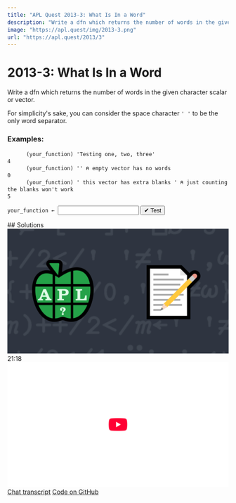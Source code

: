 ```yaml
---
title: "APL Quest 2013-3: What Is In a Word"
description: "Write a dfn which returns the number of words in the given character scalar or vector."
image: "https://apl.quest/img/2013-3.png"
url: "https://apl.quest/2013/3"
---
```


# <span class=s>2013-</span>3: What Is In a Word

Write a dfn which returns the number of words in the given character scalar or vector.

For simplicity's sake, you can consider the space character `' '` to be the only word separator.

### Examples:

```APL
      (your_function) 'Testing one, two, three'
4
      (your_function) '' ⍝ empty vector has no words
0
      (your_function) ' this vector has extra blanks ' ⍝ just counting the blanks won't work
5
```
<div class="pdiv">
  <code onclick="p_Input.focus()">your_function ← </code><input id="p_Input" autocomplete="off" spellcheck="false" oninput="this.parentElement.querySelector`button`.disabled=false;localStorage.setItem(window.location.pathname,this.value)" onkeypress="subm(event)">
  <button onclick="alert$.next`Testing…`;submitSolution`p`" class="md-button md-button--primary">&#x2714; Test</button>
</div>
<p id="p_Output"></p>
## Solutions
<div onclick="play(this)" title="Video on YouTube" class="yt">
<img class="md-header--shadow" alt="Video Thumbnail" src="../../img/2013-3.png">
<time>21:18</time>
<img alt="YouTube" src="../../img/yt-big.png">
</div>
<a href="https://chat.stackexchange.com/transcript/message/60462122#60462122" target="_blank" class="md-button md-button--primary">Chat transcript</a>
<a href="https://github.com/abrudz/apl_quest/blob/main/2013/3.apl" target="_blank" class="md-button md-button--primary right">Code on GitHub</a>

<script>
    testCases={"a":["'Testing one, two, three'","' this vector has extra blanks '","'a b c d e f g h i j k l m n o p q r s t u v w x y z'"],"b":["' '","''","'    '","(?20)⍴' '","'ABC'","'hyphen-dash'"],"f":"{0.5×+/2≠/(' ',⍵,' ')≠' '}"}
    p_Input.value=localStorage.getItem(window.location.pathname)
    play=e=>e.outerHTML=`<iframe class="md-header--shadow" src="https://www.youtube.com/embed/MgkM2qCPWas?list=PLYKQVqyrAEj9wDIUyLDGtDAFTKY38BUMN&autoplay=1" title="<span class=s>2013-</span>3: What Is In a Word (APL Quest 2013-3)" frameborder="0" allow="accelerometer; autoplay; clipboard-write; encrypted-media; gyroscope; picture-in-picture; web-share" referrerpolicy="strict-origin-when-cross-origin" allowfullscreen></iframe>`
</script>
